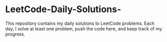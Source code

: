 # LeetCode-Daily-Solutions-
This repository contains my daily solutions to LeetCode problems. Each day, I solve at least one problem, push the code here, and keep track of my progress.
